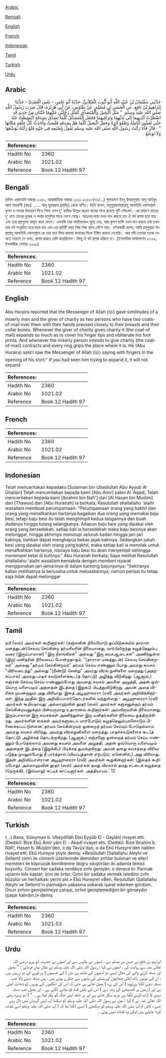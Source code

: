 [Arabic](#arabic)

[Bengali](#bengali)

[English](#english)

[French](#french)

[Indonesian](#indonesian)

[Tamil](#tamil)

[Turkish](#turkish)

[Urdu](#urdu)

## Arabic


<div dir="rtl" lang="ar" style={{fontSize:'larger',backgroundColor:'#f8f9fa',padding:20}}>
حَدَّثَنِي سُلَيْمَانُ بْنُ عُبَيْدِ اللَّهِ أَبُو أَيُّوبَ الْغَيْلاَنِيُّ، حَدَّثَنَا أَبُو عَامِرٍ، - يَعْنِي الْعَقَدِيَّ - حَدَّثَنَا إِبْرَاهِيمُ بْنُ نَافِعٍ، عَنِ الْحَسَنِ بْنِ مُسْلِمٍ، عَنْ طَاوُسٍ، عَنْ أَبِي هُرَيْرَةَ، قَالَ ضَرَبَ رَسُولُ اللَّهِ صلى الله عليه وسلم ‏ "‏ مَثَلَ الْبَخِيلِ وَالْمُتَصَدِّقِ كَمَثَلِ رَجُلَيْنِ عَلَيْهِمَا جُنَّتَانِ مِنْ حَدِيدٍ قَدِ اضْطُرَّتْ أَيْدِيهِمَا إِلَى ثُدَيِّهِمَا وَتَرَاقِيهِمَا فَجَعَلَ الْمُتَصَدِّقُ كُلَّمَا تَصَدَّقَ بِصَدَقَةٍ انْبَسَطَتْ عَنْهُ حَتَّى تُغَشِّيَ أَنَامِلَهُ وَتَعْفُوَ أَثَرَهُ وَجَعَلَ الْبَخِيلُ كُلَّمَا هَمَّ بِصَدَقَةٍ قَلَصَتْ وَأَخَذَتْ كُلُّ حَلْقَةٍ مَكَانَهَا ‏"‏ ‏.‏ قَالَ فَأَنَا رَأَيْتُ رَسُولَ اللَّهِ صلى الله عليه وسلم يَقُولُ بِإِصْبَعِهِ فِي جَيْبِهِ فَلَوْ رَأَيْتَهُ يُوَسِّعُهَا وَلاَ تَوَسَّعُ ‏.‏
</div>
<div style={{backgroundColor:'#f8f9fa',padding:20, marginBottom: 10}}><table> <thead> <tr> <th>References:</th> <th></th> </tr> </thead> <tbody><tr><td>Hadith No</td><td>2360</td></tr><tr><td>Arabic No</td><td>1021.02</td></tr><tr><td>Reference</td><td>Book 12 Hadith 97</td></tr></tbody></table></div>

## Bengali


<div dir="ltr" lang="bn" style={{fontSize:'larger',backgroundColor:'#f8f9fa',padding:20}}>
হাদিস একাডেমি নাম্বারঃ ২২৫০, আন্তর্জাতিক নাম্বারঃ ১০২১ ২২৫০-(৭৬/...) সুলায়মান ইবনু উবায়দুল্লাহ আবূ আইয়ুব আল গায়লানী (রহঃ) ...... আবূ হুরায়রাহ (রাযিঃ) থেকে বর্ণিত। তিনি বলেন, রসূলুল্লাহসাল্লাল্লাহু আলাইহি ওয়াসাল্লাম কৃপণ ও দাতার উদাহরণ দিতে গিয়ে এমন দু' ব্যক্তির উল্লেখ করেন যাদের গায়ে রয়েছে দুটি লৌহবর্ম। এর কারণে তাদের দু' হাত তাদের বুকের ও গলার হাসুলির সাথে লেগে গেছে। অতঃপর দাতা যখন দান করতে চায় ঐ বর্ম প্রশস্ত হয়ে যায় এবং তার গ্রন্থগুলো আবৃত করে ফেলে। এমনকি তার পদচিহ্নকেও মুছে দেয়, আর কৃপণ ব্যক্তি যখন দান করতে চায় তখন তার বর্ম সংকুচিত হয়ে কষে যায় এবং এর প্রতিটি কড়া নিজ নিজ স্থানে ফেঁসে যায়। বর্ণনাকারী বলেন, আমি রসূলুল্লাহ সাল্লাল্লাহু আলাইহি ওয়াসাল্লাম কে তার হাত দিয়ে জামার কলারের দিকে ইঙ্গিত করতে দেখেছি। আর যদি তোমরা তাকে দেখতে তাহলে সে বলত, প্রশস্ত করতে চেষ্টা করেছিলাম। কিন্তু ঐ বর্ম প্রশস্ত হচ্ছিল না। (ইসলামিক ফাউন্ডেশন ২২২৯, ইসলামীক সেন্টার ২২৩০)
</div>
<div style={{backgroundColor:'#f8f9fa',padding:20, marginBottom: 10}}><table> <thead> <tr> <th>References:</th> <th></th> </tr> </thead> <tbody><tr><td>Hadith No</td><td>2360</td></tr><tr><td>Arabic No</td><td>1021.02</td></tr><tr><td>Reference</td><td>Book 12 Hadith 97</td></tr></tbody></table></div>

## English


<div dir="ltr" lang="en" style={{fontSize:'larger',backgroundColor:'#f8f9fa',padding:20}}>
Abu Haraira reported that the Messenger of Allah (ﷺ) gave similitudes of a miserly man and the giver of charity as two persons who have two coats-of-mail over them with their hands pressed closely to their breasts and their collar bones. Whenever the giver of charity gives charity it (the coat-of mail) expands so much as to cover his finger tips and obliterate his foot prints. And whenever the miserly person intends to give charity (the coat-of-mail) contracts and every ring grips the place where it is. He (Abu Huraira) said:I saw the Messenger of Allah (ﷺ) saying with fingers in the opening of his shirt:" If you had seen him trying to expand it, it will not expand
</div>
<div style={{backgroundColor:'#f8f9fa',padding:20, marginBottom: 10}}><table> <thead> <tr> <th>References:</th> <th></th> </tr> </thead> <tbody><tr><td>Hadith No</td><td>2360</td></tr><tr><td>Arabic No</td><td>1021.02</td></tr><tr><td>Reference</td><td>Book 12 Hadith 97</td></tr></tbody></table></div>

## French


<div dir="ltr" lang="fr" style={{fontSize:'larger',backgroundColor:'#f8f9fa',padding:20}}>

</div>
<div style={{backgroundColor:'#f8f9fa',padding:20, marginBottom: 10}}><table> <thead> <tr> <th>References:</th> <th></th> </tr> </thead> <tbody><tr><td>Hadith No</td><td>2360</td></tr><tr><td>Arabic No</td><td>1021.02</td></tr><tr><td>Reference</td><td>Book 12 Hadith 97</td></tr></tbody></table></div>

## Indonesian


<div dir="ltr" lang="id" style={{fontSize:'larger',backgroundColor:'#f8f9fa',padding:20}}>
Telah menceritakan kepadaku [Sulaiman bin Ubaidullah Abu Ayyub Al Ghailan] Telah menceritakan kepada kami [Abu Amir] yakni Al 'Aqadi, Telah menceritakan kepada kami [Ibrahim bin Nafi'] dari [Al Hasan bin Muslim] dari [Thawus] dari [Abu Hurairah] ia berkata; Rasulullah shallallahu 'alaihi wasallam membuat perumpamaan: "Perumpamaan orang yang bakhil dan orang yang menafkahkan hartanya bagaikan dua orang yang memakai baju besi, tetapi baju besi itu telah menghimpit kedua tangannya dan buah dadanya hingga tulang selangkanya. Adapun baju besi yang dipakai oleh orang yang bersedekah, setiap kali ia bersedekah maka baju besinya akan melonggar, hingga akhirnya menutupi seluruh badan hingga jari-jari kakinya, bahkan dapat menghapus bekas jejak kakinya. Sedangkan jubah besi yang dipakai oleh orang yang bakhil, maka setiap kali ia menolak untuk menafkahkan hartanya, niscaya baju besi itu akan menyempit sehingga menempel ketat di kulitnya." Abu Hurairah berkata; Saya melihat Rasulullah shallallahu 'alaihi wasallam bersabda dengan memberi isyarat menggunakan jari-jemarinya di dalam kantong bajunyunya: "Sekiranya kalian melihatnya ia berusaha untuk meluaskannya, namun perisai itu tetap saja tidak dapat melonggar
</div>
<div style={{backgroundColor:'#f8f9fa',padding:20, marginBottom: 10}}><table> <thead> <tr> <th>References:</th> <th></th> </tr> </thead> <tbody><tr><td>Hadith No</td><td>2360</td></tr><tr><td>Arabic No</td><td>1021.02</td></tr><tr><td>Reference</td><td>Book 12 Hadith 97</td></tr></tbody></table></div>

## Tamil


<div dir="ltr" lang="ta" style={{fontSize:'larger',backgroundColor:'#f8f9fa',padding:20}}>
நபி (ஸல்) அவர்கள் கூறினார்கள்: (கஞ்சனின் நிலையோடு ஒப்பிடுகையில் தாராள மனத்துடன்)செலவு செய்கின்ற தர்மசீலரின் நிலையானது, மார்பிலிருந்து கழுத்தெலும்பு வரை (இரும்பாலான) "இரு நீளங்கிகள்" அல்லது "இரு கவசஆடைகள்" அணிந்துள்ள (இரு) மனிதரின் நிலையைப் போன்றதாகும். "(தாராள மனத்துடன்) செலவு செய்கின்றவர்" அல்லது "தர்மம் செய்கின்றவர்" தர்மம் செய்ய எண்ணும் போது அவரது கவசம் "விரிவடைந்து" அல்லது "(நீண்டு) சென்று" அவரது விரல் நுனிகளை மறைத்து (அதற்கப்பால்) அவரது பாதச் சுவடுகளைக்கூட(த் தொட்டு) அழித்து விடுகிறது. (ஆனால்,) கஞ்சன் செலவு செய்ய எண்ணும்போது அவனது கவசம் அவனை அழுத்தி, அதன் ஒவ்வொரு வளையமும் அதனதன் இடத்தை (இறுகப்) பிடித்துவிடுகிறது. அவன் அதை விரிக்க முயன்றாலும் அது விரியாது. இதை அபூஹுரைரா (ரலி) அவர்கள் அறிவிக்கிறார்கள். இந்த ஹதீஸ் இரு அறிவிப்பாளர்தொடர்களில் வந்துள்ளது - அபூஹுரைரா (ரலி) அவர்கள் கூறியதாவது: அல்லாஹ்வின் தூதர் (ஸல்) அவர்கள் கஞ்சனுக்கும் தர்மம் செய்கின்றவனுக்கும் பின்வருமாறு உதாரணம் கூறினார்கள்: அவ்விருவரின் நிலையானது, இரும்பாலான இரு கவசங்கள் அணிந்துள்ள இரு மனிதர்களின் நிலையை ஒத்திருக்கிறது. அவர்களின் கைகள் அவர்களுடைய மார்போடும் கழுத்தெலும்புகளோடும் பிணைக்கப்பட்டுள்ளன. தர்மம் செய்கின்றவர் ஒன்றைத் தர்மம் செய்யும் போதெல்லாம் அவரது கவசம் விரிந்து, அவரது விரல்நுனிகளை மறைத்து, பாதச்சுவடுகளைக் கூட(த் தொட்டு) அழிக்கத் தொடங்குகிறது. (ஆனால்,) கஞ்சனோ ஒன்றைத் தர்மம் செய்ய எண்ணும் போதெல்லாம் அவனது கவசம் அவனை அழுத்தி, அதன் ஒவ்வொரு வளையமும் அதனதன் இடத்தை (இறுக்கிப்) பிடிக்கத் துவங்குகிறது. அவன் தனது கவசத்தை விரிவுபடுத்த முயலும்போது நீ பார்த்தால் (வியப்புத்தான் ஏற்படும்; ஏனெனில்,) அது விரியாது. இதன் அறிவிப்பாளரான அபூஹுரைரா (ரலி) அவர்கள் கூறுகின்றார்கள்: (இதைக் கூறியபோது) அல்லாஹவின் தூதர் (ஸல்) அவர்கள் தமது விரலால் தமது சட்டைக் கழுத்தை (நெருக்கி), (இவ்வாறு) சுட்டிக் காட்டினார்கள். அத்தியாயம் : 12
</div>
<div style={{backgroundColor:'#f8f9fa',padding:20, marginBottom: 10}}><table> <thead> <tr> <th>References:</th> <th></th> </tr> </thead> <tbody><tr><td>Hadith No</td><td>2360</td></tr><tr><td>Arabic No</td><td>1021.02</td></tr><tr><td>Reference</td><td>Book 12 Hadith 97</td></tr></tbody></table></div>

## Turkish


<div dir="ltr" lang="tr" style={{fontSize:'larger',backgroundColor:'#f8f9fa',padding:20}}>
(…) Bana, Süleyman b. Ubeydillâh Ebû Eyyûb El - Gaylânî rivayet etti. (Dediki): Bize Ebû Âmir yâni El - Akadî rivayet etti. (Dediki): Bize İbrahim b. Nâfi', Hasen b. Müslim'den, o da Tâvûs'dan, o da Ebû Hureyre'den naklen rivayet etti. Ebû Hureyre şöyle demiş: «Resûlullah (Sallallahu Aleyhi ve Sellem) cimri ile cömerti üzerlerinde demirden zırhlar bulunan ve elleri memeleri ile köprücük kemiklerine doğru sıkıştırılan iki adamla temsil buyurdu. Cömert her sadaka verdikçe zırhı genişler; o derece ki: Parmak uçlarını bile kaplar; izini de örter. Cimri bir sadaka vermek istedimi zırhı büzülür ve herhalkası yerini alır.» Ebû Hureyre! «Ben, Resulullah (Sallallahu Aleyhi ve Sellem)'in parmağını yakasına sokarak işaret ederken gördüm. Onun zırhını genişletmeye çalışıp, zırhın genişlemediğini bir görseydin (şaşar kalırdın.)» demiş
</div>
<div style={{backgroundColor:'#f8f9fa',padding:20, marginBottom: 10}}><table> <thead> <tr> <th>References:</th> <th></th> </tr> </thead> <tbody><tr><td>Hadith No</td><td>2360</td></tr><tr><td>Arabic No</td><td>1021.02</td></tr><tr><td>Reference</td><td>Book 12 Hadith 97</td></tr></tbody></table></div>

## Urdu


<div dir="rtl" lang="ur" style={{fontSize:'larger',backgroundColor:'#f8f9fa',padding:20}}>
ابراہیم بن نافع نے حسن بن مسلم سے ، انھوں نے طاوس سے اور انھوں نے حضرت ابو ہریرہ رضی اللہ تعالیٰ عنہ سے روایت کی ، انھوں نے کہا : رسول اللہ صلی اللہ علیہ وسلم نے مثال بیان فرمائی : " بخیل اور صدقہ کرنے والے کی مثال ایسے دو آدمیوں کی مانند ہے جن ( کے جسموں ) پر لوہے کی دو زرہیں ہیں ، ان کے دونوں ہاتھ انکی چھاتیوں اورہنسلی کی ہڈیوں سے جکڑے ہوئے ہیں ، پس صدقہ دینے والا جب صدقہ دینے لگتا ہےتووہ ( اس کی زرہ ) پھیل جاتی ہے حتیٰ کہ اس کی انگلیوں کے پوروں کو ڈھانپ لیتی ہے اور ( زمین پر گھسیٹنے کی وجہ سے ) اس کے نقش قدم کو مٹانے لگتی ہے ۔ اور بخیل جب صدقہ دینے کا ارادہ کرنے لگتا ہے تو وہ سکڑ جاتی ہے اور ہر حلقہ اپنی جگہ کو پکڑ لیتا ہے ۔ " ( ابو ہریرہ رضی اللہ تعالیٰ عنہ نے ) کہا : میں نے رسول اللہ صلی اللہ علیہ وسلم کو دیکھا آپ اپنی گریبان میں ڈال رہے تھے ، کاش تم آپ صلی اللہ علیہ وسلم کو دیکھتے ( ایسے لگتا تھا کہ ) آپ صلی اللہ علیہ وسلم اسے کشادہ کرنا چاہتے ہیں لیکن وہ کشادہ نہیں ہوتی ۔
</div>
<div style={{backgroundColor:'#f8f9fa',padding:20, marginBottom: 10}}><table> <thead> <tr> <th>References:</th> <th></th> </tr> </thead> <tbody><tr><td>Hadith No</td><td>2360</td></tr><tr><td>Arabic No</td><td>1021.02</td></tr><tr><td>Reference</td><td>Book 12 Hadith 97</td></tr></tbody></table></div>